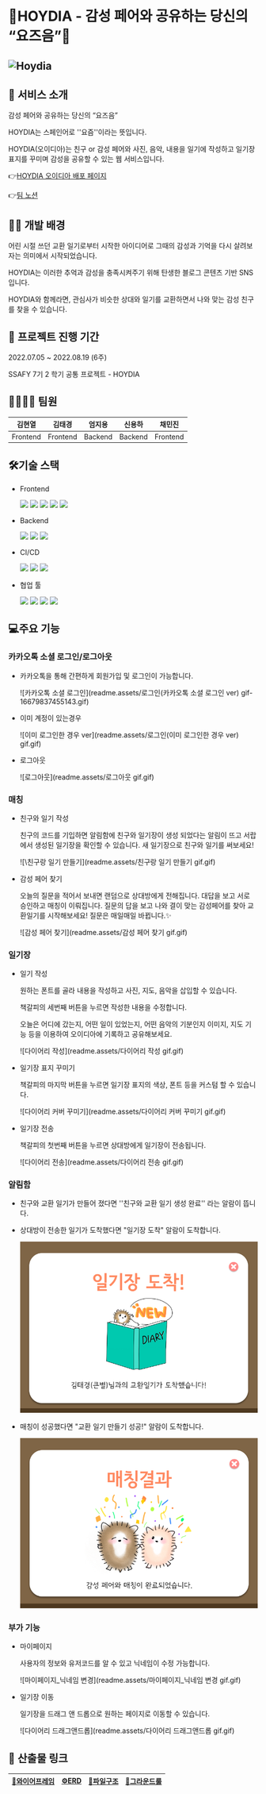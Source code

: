 # 📙HOYDIA  - 감성 페어와 공유하는 당신의 “요즈음”📙

## ![Hoydia](readme.assets/Hoydia.png)

## 👀 서비스 소개

감성 페어와 공유하는 당신의 “요즈음”

HOYDIA는 스페인어로 ''요즘''이라는 뜻입니다.

HOYDIA(오이디아)는 친구 or 감성 페어와 사진, 음악, 내용을 일기에 작성하고 일기장 표지를 꾸미며 감성을 공유할 수 있는 웹 서비스입니다. 

👉[HOYDIA 오이디아 배포 페이지](http://i7a103.p.ssafy.io:3000/)

👉[팀 노션](https://www.notion.so/1-A103-Hoydia-708d77f2c8674f5e838f1f9f9219f8ab)





## 👨‍💻 개발 배경

어린 시절 쓰던 교환 일기로부터 시작한 아이디어로 그때의 감성과 기억을 다시 살려보자는 의미에서 시작되었습니다.

HOYDIA는 이러한 추억과 감성을 충족시켜주기 위해 탄생한 블로그 콘텐츠 기반 SNS입니다. 

HOYDIA와 함께라면, 관심사가 비슷한 상대와 일기를 교환하면서 나와 맞는 감성 친구를 찾을 수 있습니다.





## 📅 프로젝트 진행 기간

2022.07.05 ~ 2022.08.19 (6주)

SSAFY 7기 2 학기 공통 프로젝트 - HOYDIA





## 👨‍👨‍👦‍👦 팀원

|  김현열  |  김태경  | 엄지용  | 신용하  |  채민진  |
| :------: | :------: | :-----: | :-----: | :------: |
| Frontend | Frontend | Backend | Backend | Frontend |





## 🛠기술 스택

- Frontend

  <img src="https://img.shields.io/badge/html5-E34F26?style=for-the-badge&logo=html5&logoColor=white">  <img src="https://img.shields.io/badge/css-1572B6?style=for-the-badge&logo=css3&logoColor=white">  <img src="https://img.shields.io/badge/javascript-F7DF1E?style=for-the-badge&logo=javascript&logoColor=black">  <img src="https://img.shields.io/badge/react-61DAFB?style=for-the-badge&logo=react&logoColor=black">  <img src="https://img.shields.io/badge/styled components-DB7093?style=for-the-badge&logo=styled-components&logoColor=white">



- Backend

  <img src="https://img.shields.io/badge/JAVA-FFCA28?style=for-the-badge&logo=java&logoColor=white">  <img src="https://img.shields.io/badge/Spring BOOT-6DB33F?style=for-the-badge&logo=Spring&logoColor=white">  <img src="https://img.shields.io/badge/mysql-4479A1?style=for-the-badge&logo=mysql&logoColor=white">    



- CI/CD

  <img src="https://img.shields.io/badge/Docker-2496ED?style=for-the-badge&logo=docker&logoColor=white">  <img src="https://img.shields.io/badge/NGINX-009639?style=for-the-badge&logo=nginx&logoColor=white">  <img src="https://img.shields.io/badge/Amazon AWS-232F3E?style=for-the-badge&logo=amazonaws&logoColor=white">



- 협업 툴

  <img src="https://img.shields.io/badge/Git-F05032?style=for-the-badge&logo=Git&logoColor=white">  <img src="https://img.shields.io/badge/Jira-0052CC?style=for-the-badge&logo=Jira&logoColor=white">  <img src="https://img.shields.io/badge/Notion-000000?style=for-the-badge&logo=Notion&logoColor=white">  <img src="https://img.shields.io/badge/Mattermost-0058CC?style=for-the-badge&logo=Mattermost&logoColor=white">  





## 💻주요 기능

### 카카오톡 소셜 로그인/로그아웃

- 카카오톡을 통해 간편하게 회원가입 및 로그인이 가능합니다.

  ![카카오톡 소셜 로그인](readme.assets/로그인(카카오톡 소셜 로그인 ver) gif-16679837455143.gif)



- 이미  계정이 있는경우

  ![이미 로그인한 경우 ver](readme.assets/로그인(이미 로그인한 경우 ver) gif.gif)



- 로그아웃

  ![로그아웃](readme.assets/로그아웃 gif.gif)





### 매칭

- 친구와 일기 작성

  친구의 코드를 기입하면 알림함에 친구와 일기장이 생성 되었다는 알림이 뜨고 서랍에서 생성된 일기장을 확인할 수 있습니다. 새 일기장으로 친구와 일기를 써보세요!

  ![\친구랑 일기 만들기](readme.assets/친구랑 일기 만들기 gif.gif)



- 감성 페어 찾기

  오늘의 질문을 적어서 보내면 랜덤으로 상대방에게 전해집니다. 대답을 보고 서로 승인하고 매칭이 이뤄집니다. 질문의 답을 보고 나와 결이 맞는 감성페어를 찾아 교환일기를 시작해보세요!
  질문은 매일매일 바뀝니다.✨
  
  ![감성 페어 찾기](readme.assets/감성 페어 찾기 gif.gif)





### 일기장

- 일기 작성

  원하는 폰트를 골라 내용을 작성하고 사진, 지도, 음악을 삽입할 수 있습니다.

  책갈피의 세번째 버튼을 누르면 작성한 내용을 수정합니다.

  오늘은 어디에 갔는지, 어떤 일이 있었는지, 어떤 음악의 기분인지 이미지, 지도 기능 등을 이용하여 오이디아에 기록하고 공유해보세요.

  ![다이어리 작성](readme.assets/다이어리 작성 gif.gif)



- 일기장 표지 꾸미기 

  책갈피의 마지막 버튼을 누르면 일기장 표지의 색상, 폰트 등을 커스텀 할 수 있습니다.

  ![다이어리 커버 꾸미기](readme.assets/다이어리 커버 꾸미기 gif.gif)

- 일기장 전송

  책갈피의 첫번째 버튼을 누르면 상대방에게 일기장이 전송됩니다.

  ![다이어리 전송](readme.assets/다이어리 전송 gif.gif)





### 알림함

- 친구와 교환 일기가 만들어 졌다면 ''친구와 교환 일기 생성 완료'' 라는 알람이 뜹니다.

  

- 상대방이  전송한 일기가 도착했다면 "일기장 도착" 알람이 도착합니다.

  <img src="readme.assets/일기장 도착 모달.png" style="zoom: 67%;" />

  

- 매칭이 성공했다면 "교환 일기 만들기 성공!" 알람이 도착합니다.

  <img src="readme.assets/매칭 성공 모달.png" style="zoom: 67%;" />





### 부가 기능

- 마이페이지

  사용자의 정보와 유저코드를 알 수 있고 닉네임이 수정 가능합니다.

  ![마이페이지_닉네임 변경](readme.assets/마이페이지_닉네임 변경 gif.gif)



- 일기장 이동

  일기장을 드래그 앤 드롭으로 원하는 페이지로 이동할 수 있습니다.

  ![다이어리 드래그앤드롭](readme.assets/다이어리 드래그앤드롭 gif.gif)





### 



## 🎈 산출물 링크

| [🎨와이어프레임](https://www.figma.com/file/862k6I37QBj2VbhGci50wR/Hoydia) | [⚙ERD](https://www.notion.so/9aa14614d0914ca49467fa2ca4acf384#21dda5b0fa05443985b7a931a7333cea) | [🎄파일구조](https://www.notion.so/9aa14614d0914ca49467fa2ca4acf384#6ff21faacc7b4c44b34b194f14b2d6db) | [🙌그라운드룰](https://www.notion.so/43bb0fecd9264eccbc26a7939ffdbe19) |
| :----------------------------------------------------------: | :----------------------------------------------------------: | :----------------------------------------------------------: | :----------------------------------------------------------: |

